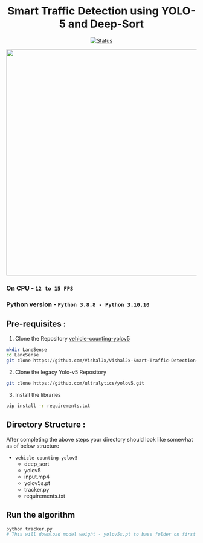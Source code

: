 <div align="center">

# Smart Traffic Detection using YOLO-5 and Deep-Sort

</div>

<div align="center">

[![Status](https://img.shields.io/badge/status-active-success.svg)]()

</div>

<div align="center">
<img src="assets/output.gif" width="1000px" height="600px">
</div>

### On CPU - `12 to 15 FPS`

### Python version - `Python 3.8.8 - Python 3.10.10`

## Pre-requisites :

1. Clone the Repository [vehicle-counting-yolov5](https://github.com/VishalJx/VishalJx-Smart-Traffic-Detection-Using-YOLO-v5.git)

```bash
mkdir LaneSense
cd LaneSense
git clone https://github.com/VishalJx/VishalJx-Smart-Traffic-Detection-Using-YOLO-v5.git
```

2. Clone the legacy Yolo-v5 Repository

```bash
git clone https://github.com/ultralytics/yolov5.git
```

3. Install the libraries

```bash
pip install -r requirements.txt
```

## Directory Structure :

After completing the above steps your directory should look like somewhat as of below structure

- `vehicle-counting-yolov5`
  - deep_sort
  - yolov5
  - input.mp4
  - yolov5s.pt
  - tracker.py
  - requirements.txt

## Run the algorithm

```bash
python tracker.py
# This will download model weight - yolov5s.pt to base folder on first execution.
```
